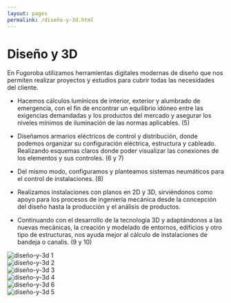 ```yaml
---
layout: pages
permalink: /diseño-y-3d.html
---
```

<h1 class="text-black center">Diseño y 3D</h1>

<div class="container">
<div class="row">
<div class="col-12 col-lg-6">
En Fugoroba utilizamos herramientas digitales modernas de diseño que nos permiten realizar proyectos y estudios para cubrir todas las necesidades del cliente. 

- Hacemos cálculos lumínicos de interior, exterior y alumbrado de emergencia, con el fin de encontrar un equilibrio idóneo entre las exigencias demandadas y los productos del mercado y asegurar los niveles mínimos de iluminación de las normas aplicables. (5)

- Diseñamos armarios eléctricos de control y distribución, donde podemos organizar su configuración eléctrica, estructura y cableado. Realizando esquemas claros donde poder visualizar las conexiones de los elementos y sus controles. (6 y 7)

- Del mismo modo, configuramos y planteamos sistemas neumáticos para el control de instalaciones. (8)

- Realizamos instalaciones con planos en 2D y 3D, sirviéndonos como apoyo para los procesos de ingeniería mecánica desde la concepción del diseño hasta la producción y el análisis de productos. 

- Continuando con el desarrollo de la tecnología 3D y adaptándonos a las nuevas mecánicas, la creación y modelado de entornos, edificios y otro tipo de estructuras, nos ayuda mejor al cálculo de instalaciones de bandeja o canalis. (9 y 10)
</div>
<div class="col-12 col-lg-6">
<img src="{{site.url}}{{site.baseurl}}/assets/media/diseño-y-3d/1.png" class="img-fluid" alt="diseño-y-3d 1">
</div>
<div class="col-12 col-lg-6">
<img src="{{site.url}}{{site.baseurl}}/assets/media/diseño-y-3d/2.png" class="img-fluid" alt="diseño-y-3d 2">
</div>
<div class="col-12 col-lg-6">
<img src="{{site.url}}{{site.baseurl}}/assets/media/diseño-y-3d/3.png" class="img-fluid" alt="diseño-y-3d 3">
</div>
<div class="col-12 col-lg-6">
<img src="{{site.url}}{{site.baseurl}}/assets/media/diseño-y-3d/4.png" class="img-fluid" alt="diseño-y-3d 4">
</div>
<div class="col-12 col-lg-6">
<img src="{{site.url}}{{site.baseurl}}/assets/media/diseño-y-3d/6.png" class="img-fluid" alt="diseño-y-3d 6">
</div>
<div class="col-12 col-lg-6">
<img src="{{site.url}}{{site.baseurl}}/assets/media/diseño-y-3d/5.png" class="img-fluid" alt="diseño-y-3d 5">
</div>
</div>
</div>